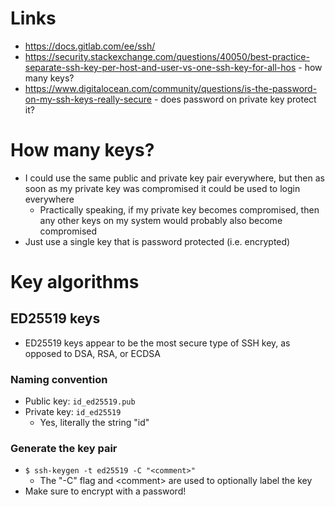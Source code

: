 # Links
- https://docs.gitlab.com/ee/ssh/
- https://security.stackexchange.com/questions/40050/best-practice-separate-ssh-key-per-host-and-user-vs-one-ssh-key-for-all-hos - how many keys?
- https://www.digitalocean.com/community/questions/is-the-password-on-my-ssh-keys-really-secure - does password on private key protect it?
# How many keys?
- I could use the same public and private key pair everywhere, but then as soon as my private key was compromised it could be used to login
  everywhere
  - Practically speaking, if my private key becomes compromised, then any other keys on my system would probably also become compromised
- Just use a single key that is password protected (i.e. encrypted)
# Key algorithms
## ED25519 keys
- ED25519 keys appear to be the most secure type of SSH key, as opposed to DSA, RSA, or ECDSA
### Naming convention
- Public key: `id_ed25519.pub`
- Private key: `id_ed25519`
  - Yes, literally the string "id"
### Generate the key pair
- `$ ssh-keygen -t ed25519 -C "<comment>"`
  - The "-C" flag and \<comment> are used to optionally label the key
- Make sure to encrypt with a password!